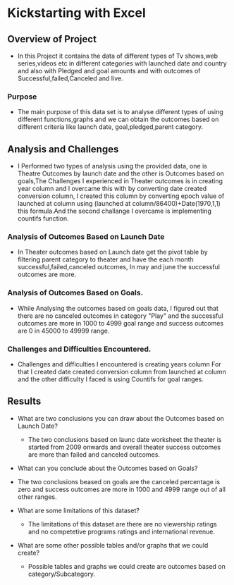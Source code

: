 # Kickstarting with Excel

## Overview of Project
- In this Project it contains the data of different types of Tv shows,web series,videos etc in different categories with launched date and country and also with Pledged and goal amounts and with outcomes of Successful,failed,Canceled and live.

### Purpose
- The main purpose of this data set is to analyse different types of using different functions,graphs and we can obtain the outcomes based on different criteria like launch date, goal,pledged,parent category.

## Analysis and Challenges
- I Performed two types of analysis using the provided data, one is Theatre Outcomes by launch date and the other is Outcomes based on goals,The Challenges I experienced in Theater outcomes is in creating year column and I overcame this with by converting  date created conversion column, I created this column by converting epoch value of launched at column using (launched at column/86400)+Date(1970,1,1) this formula.And the second challange I overcame is implementing countifs function. 

### Analysis of Outcomes Based on Launch Date
- In Theater outcomes based on Launch date get the pivot table by filtering parent category to theater and have the each month successful,failed,canceled outcomes, In may and june the successful outcomes are more. 

### Analysis of Outcomes Based on Goals.
- While Analysing the outcomes based on goals data, I figured out that there are no canceled outcomes in category "Play" and the successful outcomes are more in 1000 to 4999 goal range and success outcomes are 0 in 45000 to 49999 range.

### Challenges and Difficulties Encountered.
- Challenges and difficulties I encountered is creating years column For that I created date created conversion column from launched at column and the other difficulty I faced is using Countifs for goal ranges.

## Results

- What are two conclusions you can draw about the Outcomes based on Launch Date?
   - The two conclusions based on launc date worksheet the theater  is started from 2009 onwards and overall theater success outcomes are more than failed and canceled outcomes.

- What can you conclude about the Outcomes based on Goals?
 - The two conclusions beased on goals are the canceled percentage is zero and success outcomes are more in 1000 and 4999 range out of all other ranges.

- What are some limitations of this dataset?
  - The limitations of this dataset are there are no viewership ratings and no competetive programs ratings and international revenue. 

- What are some other possible tables and/or graphs that we could create?
   - Possible tables and graphs we could create are outcomes based on category/Subcategory.
